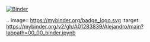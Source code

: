[![Binder](https://mybinder.org/badge_logo.svg)](https://mybinder.org/v2/gh/A01283839/Alejandro/main?labpath=00_00_binder.ipynb)

.. image:: https://mybinder.org/badge_logo.svg
 :target: https://mybinder.org/v2/gh/A01283839/Alejandro/main?labpath=00_00_binder.ipynb
